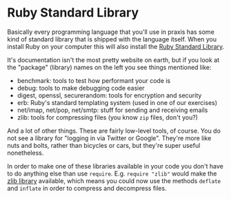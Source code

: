 # Ruby Standard Library

Basically every programming language that you'll use in praxis has some kind
of standard library that is shipped with the language itself. When you install
Ruby on your computer this will also install the
<a href="http://ruby-doc.org/stdlib-2.2.2/">Ruby Standard Library</a>.

It's documentation isn't the most pretty website on earth, but if you look at
the "package" (library) names on the left you see things mentioned like:

* benchmark: tools to test how performant your code is
* debug: tools to make debugging code easier
* digest, openssl, securerandom: tools for encryption and security
* erb: Ruby's standard templating system (used in one of our exercises)
* net/imap, net/pop, net/smtp: stuff for sending and receiving emails
* zlib: tools for compressing files (you know `zip` files, don't you?)

And a lot of other things. These are fairly low-level tools, of course. You do
not see a library for "logging in via Twitter or Google". They're more like
nuts and bolts, rather than bicycles or cars, but they're super useful
nonetheless.

In order to make one of these libraries available in your code you don't have
to do anything else than use `require`. E.g. `require "zlib"` would make the
<a href="http://ruby-doc.org/stdlib-2.2.2/libdoc/zlib/rdoc/Zlib.html">zlib
library</a> available, which means you could now use the methods `deflate` and
`inflate` in order to compress and decompress files.

